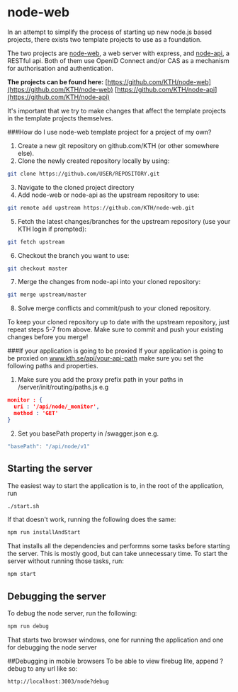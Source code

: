 node-web
========

In an attempt to simplify the process of starting up new node.js based projects, there exists two template projects to use as a foundation.  

The two projects are [node-web](https://github.com/KTH/node-web), a web server with express, and [node-api](https://github.com/KTH/node-api), a RESTful api. Both of them use OpenID Connect and/or CAS as a mechanism for authorisation and authentication.  

**The projects can be found here:**
[https://github.com/KTH/node-web](https://github.com/KTH/node-web)
[https://github.com/KTH/node-api](https://github.com/KTH/node-api)

It's important that we try to make changes that affect the template projects in the template projects themselves.

###How do I use node-web template project for a project of my own?
1. Create a new git repository on github.com/KTH (or other somewhere else).
2. Clone the newly created repository locally by using:

 ```bash
 git clone https://github.com/USER/REPOSITORY.git
 ```
3. Navigate to the cloned project directory
4. Add node-web or node-api as the upstream repository to use:

 ```bash
 git remote add upstream https://github.com/KTH/node-web.git
 ```
5. Fetch the latest changes/branches for the upstream repository (use your KTH login if prompted):

 ```bash
 git fetch upstream
 ```
6. Checkout the branch you want to use:

 ```bash
 git checkout master
 ```
7. Merge the changes from node-api into your cloned repository:

 ```bash
 git merge upstream/master
 ```
8. Solve merge conflicts and commit/push to your cloned repository.

To keep your cloned repository up to date with the upstream repository, just repeat steps 5-7 from above. Make sure to commit and push your existing changes before you merge!

###If your application is going to be proxied
If your application is going to be proxied on www.kth.se/api/your-api-path make sure you set the following paths and properties.

1. Make sure you add the proxy prefix path in your paths in /server/init/routing/paths.js e.g

 ```json
 monitor : {
   uri : '/api/node/_monitor',
   method : 'GET'
 }
 ```

2. Set you basePath property in /swagger.json e.g.

 ```javascript
 "basePath": "/api/node/v1"
 ```

## Starting the server
The easiest way to start the application is to, in the root of the application, run
```bash
./start.sh
```
If that doesn't work, running the following does the same:
```bash
npm run installAndStart
```
That installs all the dependencies and performns some tasks before starting the server. This is mostly good, but can take unnecessary time. To start the server without running those tasks, run:
```bash
npm start
```
## Debugging the server
To debug the node server, run the following:
```bash
npm run debug
```
That starts two browser windows, one for running the application and one for debugging the node server

##Debugging in mobile browsers
To be able to view firebug lite, append ?debug to any url like so:
```bash
http://localhost:3003/node?debug
```
